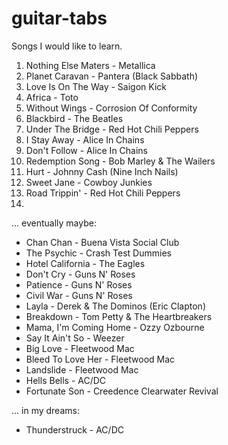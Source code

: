 # guitar-tabs
Songs I would like to learn.

  1. Nothing Else Maters - Metallica
  2. Planet Caravan - Pantera (Black Sabbath)
  3. Love Is On The Way - Saigon Kick
  4. Africa - Toto
  5. Without Wings - Corrosion Of Conformity
  6. Blackbird - The Beatles 
  7. Under The Bridge - Red Hot Chili Peppers
  8. I Stay Away - Alice In Chains
  9. Don't Follow - Alice In Chains
  10. Redemption Song - Bob Marley & The Wailers
  11. Hurt - Johnny Cash (Nine Inch Nails)
  12. Sweet Jane - Cowboy Junkies
  13. Road Trippin' - Red Hot Chili Peppers
  14. 
  
... eventually maybe:

  + Chan Chan - Buena Vista Social Club
  + The Psychic - Crash Test Dummies
  + Hotel California - The Eagles
  + Don't Cry - Guns N' Roses
  + Patience - Guns N' Roses
  + Civil War - Guns N' Roses
  + Layla - Derek & The Dominos (Eric Clapton)
  + Breakdown - Tom Petty & The Heartbreakers
  + Mama, I'm Coming Home - Ozzy Ozbourne
  + Say It Ain't So - Weezer
  + Big Love - Fleetwood Mac
  + Bleed To Love Her - Fleetwood Mac
  + Landslide - Fleetwood Mac
  + Hells Bells - AC/DC
  + Fortunate Son - Creedence Clearwater Revival
  
... in my dreams:

  + Thunderstruck - AC/DC
